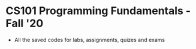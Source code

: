 # CS101 Programming Fundamentals - Fall '20  
-  All the saved codes for labs, assignments, quizes and exams
